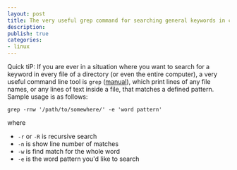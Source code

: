 ```yaml
---
layout: post
title: The very useful grep command for searching general keywords in command line
description:
publish: true
categories: 
- linux
---
```


Quick tiP: If you are ever in a situation where you want to search for a keyword in every file of a directory (or even the entire computer), a very useful command line tool is `grep` ([manual](https://linux.die.net/man/1/grep)), which print lines of any file names, or any lines of text inside a file, that matches a defined pattern. Sample usage is as follows:

	grep -rnw '/path/to/somewhere/' -e 'word pattern'

where 

* `-r` or `-R` is recursive search
* `-n` is show line number of matches
* `-w` is find match for the whole word
* `-e` is the word pattern you'd like to search



